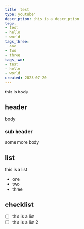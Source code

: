 ```yaml
---
title: test
type: youtuber
description: this is a description
tags:
- test
- hello
- world
tags_three:
- one
- two
- three
tags_two:
- test
- hello
- world
created: 2023-07-20
---
```


this is body

## header
body

### sub header
some more body

## list

this is a list

- one
- two 
- three

## checklist

- [ ] this is a list
- [ ] this is a list 2
